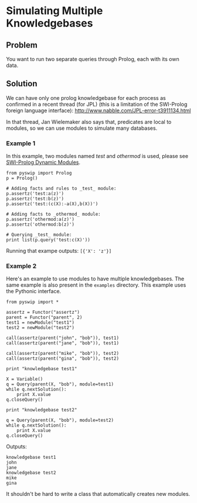 # Simulating Multiple Knowledgebases #

## Problem ##
You want to run two separate queries through Prolog, each with its own data.

## Solution ##

We can have only one prolog knowledgebase for each process as
confirmed in a recent thread (for JPL) (this is a limitation of the
SWI-Prolog foreign language interface):
http://www.nabble.com/JPL-error-t3911134.html

In that thread, Jan Wielemaker also says that, predicates are local to modules,
so we can use modules to simulate many databases.

### Example 1 ###

In this example, two modules named _test_ and _othermod_ is used, please see [SWI-Prolog Dynamic Modules](http://www.lix.polytechnique.fr/~catuscia/teaching/prolog/Manual/sec-4.7.html).
```
from pyswip import Prolog 
p = Prolog() 

# Adding facts and rules to _test_ module:
p.assertz('test:a(z)') 
p.assertz('test:b(z)') 
p.assertz('test:(c(X):-a(X),b(X))')

# Adding facts to _othermod_ module:
p.assertz('othermod:a(z)') 
p.assertz('othermod:b(z)') 

# Querying _test_ module:
print list(p.query('test:c(X)'))
```

Running that exampe outputs: `[{'X': 'z'}]`

### Example 2 ###

Here's  an example to use modules to have multiple knowledgebases. The same example is also present in the `examples` directory. This example uses the Pythonic interface.
```
from pyswip import *

assertz = Functor("assertz")
parent = Functor("parent", 2)
test1 = newModule("test1")
test2 = newModule("test2")

call(assertz(parent("john", "bob")), test1)
call(assertz(parent("jane", "bob")), test1)

call(assertz(parent("mike", "bob")), test2)
call(assertz(parent("gina", "bob")), test2)

print "knowledgebase test1"

X = Variable()
q = Query(parent(X, "bob"), module=test1)
while q.nextSolution():
    print X.value
q.closeQuery()

print "knowledgebase test2"

q = Query(parent(X, "bob"), module=test2)
while q.nextSolution():
    print X.value
q.closeQuery()
```
Outputs:
```
knowledgebase test1
john
jane
knowledgebase test2
mike
gina
```
It shouldn't be hard to write a class that automatically creates new
modules.